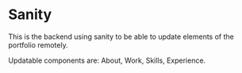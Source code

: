 # Sanity 

This is the backend using sanity to be able to update elements of the portfolio remotely.

Updatable components are: About, Work, Skills, Experience.
